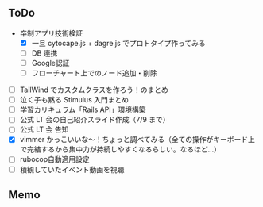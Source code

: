 ## ToDo

- 卒制アプリ技術検証
  - [x] 一旦 cytocape.js + dagre.js でプロトタイプ作ってみる
  - [ ] DB 連携
  - [ ] Google認証
  - [ ] フローチャート上でのノード追加・削除
- [ ] TailWind でカスタムクラスを作ろう！のまとめ
- [ ] 泣く子も黙る Stimulus 入門まとめ
- [ ] 学習カリキュラム「Rails API」環境構築
- [ ] 公式 LT 会の自己紹介スライド作成（7/9 まで）
- [ ] 公式 LT 会 告知
- [x] vimmer かっこいいな〜！ちょっと調べてみる（全ての操作がキーボード上で完結するから集中力が持続しやすくなるらしい。なるほど...）
- [ ] rubocop自動適用設定
- [ ] 積観していたイベント動画を視聴

## Memo